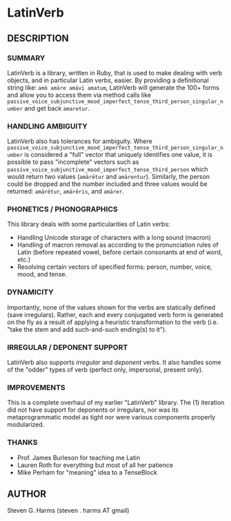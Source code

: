 # LatinVerb

## DESCRIPTION

### SUMMARY

LatinVerb is a library, written in Ruby, that is used to make dealing with
verb objects, and in particular Latin verbs, easier.  By providing a
definitional string like: `amō amāre amāvī amatum`, LatinVerb will generate
the 100+ forms and allow you to access them via method calls like
`passive_voice_subjunctive_mood_imperfect_tense_third_person_singular_number`
and get back `amaretur`.  

### HANDLING AMBIGUITY

LatinVerb also has tolerances for ambiguity.  Where
`passive_voice_subjunctive_mood_imperfect_tense_third_person_singular_number`
is considered a "full" vector that uniquely identifies one value, it is
possible to pass "incomplete" vectors such as
`passive_voice_subjunctive_mood_imperfect_tense_third_person` which
would return two values (`amārētur` and `amārentur`).  Similarly, the person
could be dropped and the number included and three values would be returned:
`amārētur`, `amārēris`, and `amārer`.

### PHONETICS / PHONOGRAPHICS

This library deals with some particularities of Latin verbs:

* Handling Unicode storage of characters with a long sound (macron)
* Handling of macron removal as according to the pronunciation rules of Latin
  (before repeated vowel, before certain consonants at end of word, etc.) 
* Resolving certain vectors of specified forms: person, number, voice, mood, and
tense.

### DYNAMICITY

Importantly, none of the values shown for the verbs are statically defined
(save irregulars).  Rather, each and every conjugated verb form is generated on
the fly as a result of applying a heuristic transformation to the verb (i.e.
"take the stem and add such-and-such ending(s) to it").

### IRREGULAR / DEPONENT SUPPORT

LatinVerb also supports *irregular* and *deponent* verbs.  It also handles
some of the "odder" types of verb (perfect only, impersonal, present only).  

### IMPROVEMENTS

This is a complete overhaul of my earlier "LatinVerb" library.  The (1)
iteration did not have support for deponents or irregulars, nor was its
metaprogrammatic model as tight nor were various components properly
modularized.

### THANKS

* Prof. James Burleson for teaching me Latin
* Lauren Roth for everything but most of all her patience
* Mike Perham for "meaning" idea to a TenseBlock


## AUTHOR

Steven G. Harms (steven &#46; harms AT gmail)
